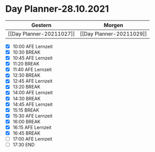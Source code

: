 
Day Planner-28.10.2021
======================
  
| Gestern | Morgen |  
| ------- | ------ |  
| [[Day Planner-20211027]] | [[Day Planner-20211029]] |  
- [x] 10:00 AFE Lernzeit
- [x] 10:30 BREAK
- [x] 10:45 AFE Lernzeit
- [x] 11:20 BREAK
- [x] 11:40 AFE Lernzeit
- [x] 12:30 BREAK
- [x] 12:45 AFE Lernzeit
- [x] 13:20 BREAK
- [x] 14:00 AFE Lernzeit
- [x] 14:30 BREAK
- [x] 14:45 AFE Lernzeit
- [x] 15:15 BREAK
- [x] 15:30 AFE Lernzeit
- [x] 16:00 BREAK
- [x] 16:15 AFE Lernzeit
- [x] 16:45 BREAK
- [ ] 17:00 AFE Lernzeit
- [ ] 17:30 END